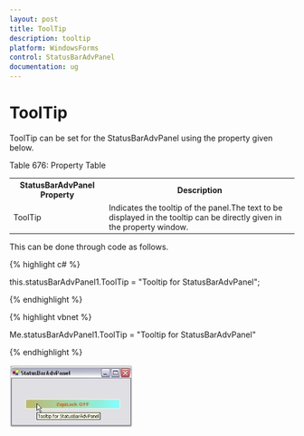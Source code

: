 ```yaml
---
layout: post
title: ToolTip
description: tooltip
platform: WindowsForms
control: StatusBarAdvPanel
documentation: ug
---
```


# ToolTip

ToolTip can be set for the StatusBarAdvPanel using the property given below.

Table 676: Property Table

<table>
<tr>
<th>
StatusBarAdvPanel Property</th><th>
Description</th></tr>
<tr>
<td>
ToolTip</td><td>
Indicates the tooltip of the panel.The text to be displayed in the tooltip can be directly given in the property window.</td></tr>
</table>


This can be done through code as follows.

{% highlight c# %}



this.statusBarAdvPanel1.ToolTip = "Tooltip for StatusBarAdvPanel";

{% endhighlight %}

{% highlight vbnet %}



Me.statusBarAdvPanel1.ToolTip = "Tooltip for StatusBarAdvPanel"

{% endhighlight %}

![](Overview_images/Overview_img93.jpeg)



